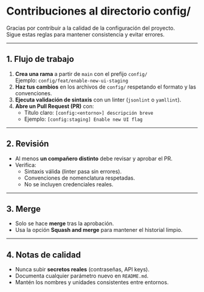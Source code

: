 # Contribuciones al directorio config/

Gracias por contribuir a la calidad de la configuración del proyecto.  
Sigue estas reglas para mantener consistencia y evitar errores.

---

## 1. Flujo de trabajo

1. **Crea una rama** a partir de `main` con el prefijo `config/`  
   Ejemplo: `config/feat/enable-new-ui-staging`  
2. **Haz tus cambios** en los archivos de `config/` respetando el formato y las convenciones.  
3. **Ejecuta validación de sintaxis** con un linter (`jsonlint` o `yamllint`).  
4. **Abre un Pull Request (PR)** con:  
   - Título claro: `[config:<entorno>] descripción breve`  
   - Ejemplo: `[config:staging] Enable new UI flag`  

---

## 2. Revisión

- Al menos **un compañero distinto** debe revisar y aprobar el PR.  
- Verifica:  
  - Sintaxis válida (linter pasa sin errores).  
  - Convenciones de nomenclatura respetadas.  
  - No se incluyen credenciales reales.  

---

## 3. Merge

- Solo se hace **merge** tras la aprobación.  
- Usa la opción **Squash and merge** para mantener el historial limpio.  

---

## 4. Notas de calidad

- Nunca subir **secretos reales** (contraseñas, API keys).  
- Documenta cualquier parámetro nuevo en `README.md`.  
- Mantén los nombres y unidades consistentes entre entornos.
